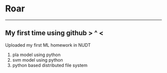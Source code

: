 # Roar
***
## My first time using github > ^ <
Uploaded my first ML homework in NUDT


1. pla model using python
2. svm model using python
3. python based distributed file system
